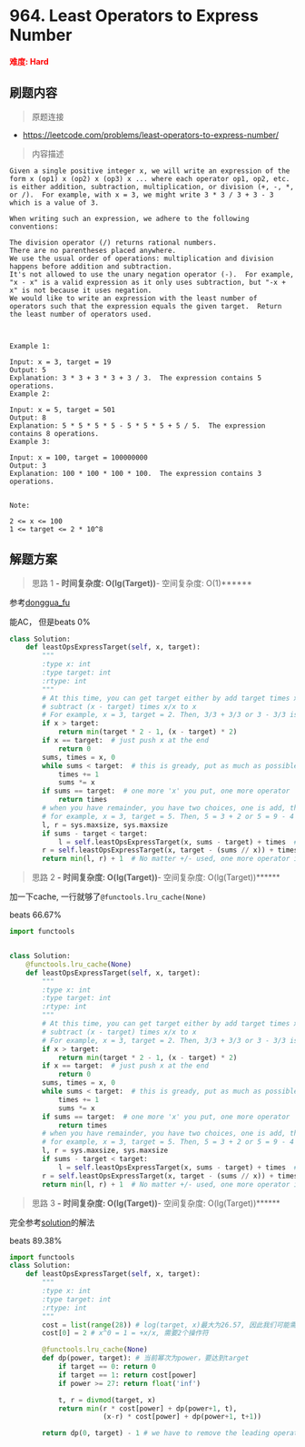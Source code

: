 # 964. Least Operators to Express Number

**<font color=red>难度: Hard</font>**

## 刷题内容

> 原题连接

* https://leetcode.com/problems/least-operators-to-express-number/

> 内容描述

```
Given a single positive integer x, we will write an expression of the form x (op1) x (op2) x (op3) x ... where each operator op1, op2, etc. is either addition, subtraction, multiplication, or division (+, -, *, or /).  For example, with x = 3, we might write 3 * 3 / 3 + 3 - 3 which is a value of 3.

When writing such an expression, we adhere to the following conventions:

The division operator (/) returns rational numbers.
There are no parentheses placed anywhere.
We use the usual order of operations: multiplication and division happens before addition and subtraction.
It's not allowed to use the unary negation operator (-).  For example, "x - x" is a valid expression as it only uses subtraction, but "-x + x" is not because it uses negation.
We would like to write an expression with the least number of operators such that the expression equals the given target.  Return the least number of operators used.

 

Example 1:

Input: x = 3, target = 19
Output: 5
Explanation: 3 * 3 + 3 * 3 + 3 / 3.  The expression contains 5 operations.
Example 2:

Input: x = 5, target = 501
Output: 8
Explanation: 5 * 5 * 5 * 5 - 5 * 5 * 5 + 5 / 5.  The expression contains 8 operations.
Example 3:

Input: x = 100, target = 100000000
Output: 3
Explanation: 100 * 100 * 100 * 100.  The expression contains 3 operations.
 

Note:

2 <= x <= 100
1 <= target <= 2 * 10^8
```

## 解题方案

> 思路 1
******- 时间复杂度: O(lg(Target))******- 空间复杂度: O(1)******


参考[donggua_fu](https://leetcode.com/problems/least-operators-to-express-number/discuss/208445/c%2B%2B-recursive-easy-to-understand)

能AC， 但是beats 0%

```python
class Solution:
    def leastOpsExpressTarget(self, x, target):
        """
        :type x: int
        :type target: int
        :rtype: int
        """
        # At this time, you can get target either by add target times x/x or 
        # subtract (x - target) times x/x to x
        # For example, x = 3, target = 2. Then, 3/3 + 3/3 or 3 - 3/3 is possible result
        if x > target:
            return min(target * 2 - 1, (x - target) * 2)
        if x == target:  # just push x at the end
            return 0
        sums, times = x, 0
        while sums < target:  # this is gready, put as much as possible 'x'
            times += 1
            sums *= x
        if sums == target:  # one more 'x' you put, one more operator
            return times
        # when you have remainder, you have two choices, one is add, the other is subtract
        # for example, x = 3, target = 5. Then, 5 = 3 + 2 or 5 = 9 - 4
        l, r = sys.maxsize, sys.maxsize
        if sums - target < target:
            l = self.leastOpsExpressTarget(x, sums - target) + times  # using subtract
        r = self.leastOpsExpressTarget(x, target - (sums // x)) + times - 1  # using add
        return min(l, r) + 1  # No matter +/- used, one more operator is add
```



> 思路 2
******- 时间复杂度: O(lg(Target))******- 空间复杂度: O(lg(Target))******

加一下cache, 一行就够了```@functools.lru_cache(None)```

beats 66.67%

```python
import functools


class Solution:
    @functools.lru_cache(None)
    def leastOpsExpressTarget(self, x, target):
        """
        :type x: int
        :type target: int
        :rtype: int
        """
        # At this time, you can get target either by add target times x/x or 
        # subtract (x - target) times x/x to x
        # For example, x = 3, target = 2. Then, 3/3 + 3/3 or 3 - 3/3 is possible result
        if x > target:
            return min(target * 2 - 1, (x - target) * 2)
        if x == target:  # just push x at the end
            return 0
        sums, times = x, 0
        while sums < target:  # this is gready, put as much as possible 'x'
            times += 1
            sums *= x
        if sums == target:  # one more 'x' you put, one more operator
            return times
        # when you have remainder, you have two choices, one is add, the other is subtract
        # for example, x = 3, target = 5. Then, 5 = 3 + 2 or 5 = 9 - 4
        l, r = sys.maxsize, sys.maxsize
        if sums - target < target:
            l = self.leastOpsExpressTarget(x, sums - target) + times  # using subtract
        r = self.leastOpsExpressTarget(x, target - (sums // x)) + times - 1  # using add
        return min(l, r) + 1  # No matter +/- used, one more operator is add
```


> 思路 3
******- 时间复杂度: O(lg(Target))******- 空间复杂度: O(lg(Target))******

完全参考[solution](https://leetcode.com/problems/least-operators-to-express-number/solution/)的解法

beats 89.38%

```python
import functools
class Solution:
    def leastOpsExpressTarget(self, x, target):
        """
        :type x: int
        :type target: int
        :rtype: int
        """
        cost = list(range(28)) # log(target, x)最大为26.57, 因此我们可能需要幂为27
        cost[0] = 2 # x^0 = 1 = +x/x, 需要2个操作符

        @functools.lru_cache(None)
        def dp(power, target): # 当前幂次为power，要达到target
            if target == 0: return 0
            if target == 1: return cost[power]
            if power >= 27: return float('inf')

            t, r = divmod(target, x)
            return min(r * cost[power] + dp(power+1, t),
                       (x-r) * cost[power] + dp(power+1, t+1))

        return dp(0, target) - 1 # we have to remove the leading operator just like +x/x
```






























































